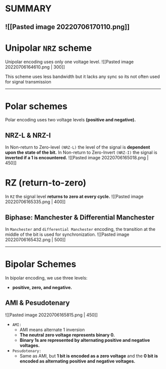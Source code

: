 # SUMMARY
![[Pasted image 20220706170110.png]]
--- 
# Unipolar `NRZ` scheme
Unipolar encoding uses only one voltage level.
![[Pasted image 20220706164610.png | 300]]

This scheme uses less bandwidth but it lacks any sync so its not often used for signal transmission

---
# Polar schemes
Polar encoding uses two voltage levels **(positive and negative).**

## NRZ-L & NRZ-I
In Non-return to Zero-level `(NRZ-L)` the level of the signal is **dependent upon the state of the bit.**
In Non-return to Zero-Invert `(NRZ-I)` the signal is **inverted if a 1 is encountered.**
![[Pasted image 20220706165018.png | 450]]

# RZ (return-to-zero)
In `RZ` the signal level **returns to zero at every cycle.**
![[Pasted image 20220706165335.png | 400]]

## Biphase: Manchester & Differential Manchester
In `Manchester` and `differential Manchester` encoding, the transition at the middle of the bit is used for synchronization.
![[Pasted image 20220706165432.png | 500]]

---

# Bipolar Schemes
In bipolar encoding, we use three levels:
- **positive, zero, and negative.**

## AMI & Pesudotenary
![[Pasted image 20220706165815.png | 450]]
- `AMI:`
	- AMI means alternate 1 inversion
	- **The neutral zero voltage represents binary 0.**
	- **Binary 1s are represented by alternating positive and negative voltages.**
- `Pesudotenary:`
	- Same as AMI, but **1 bit is encoded as a zero voltage** and the **0 bit is encoded as alternating positive and negative voltages.**
